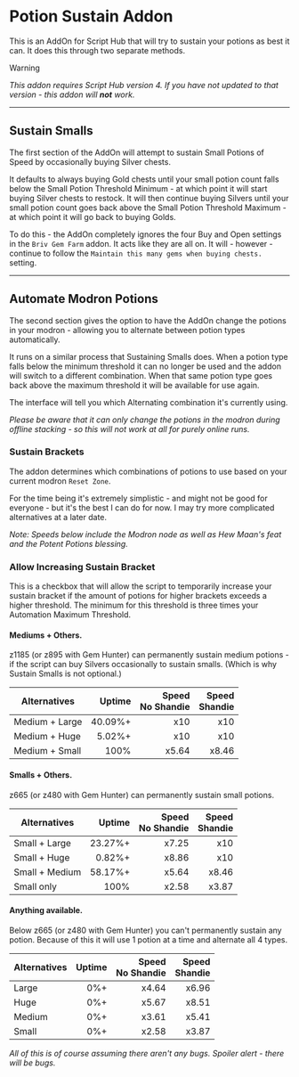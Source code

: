 # Potion Sustain Addon

This is an AddOn for Script Hub that will try to sustain your potions as best it can. It does this through two separate methods.

> [!WARNING]
> *This addon requires Script Hub version 4. If you have not updated to that version - this addon will **not** work.*

___


## Sustain Smalls

The first section of the AddOn will attempt to sustain Small Potions of Speed by occasionally buying Silver chests.

It defaults to always buying Gold chests until your small potion count falls below the Small Potion Threshold Minimum - at which point it will start buying Silver chests to restock. It will then continue buying Silvers until your small potion count goes back above the Small Potion Threshold Maximum - at which point it will go back to buying Golds.

To do this - the AddOn completely ignores the four Buy and Open settings in the `Briv Gem Farm` addon. It acts like they are all on. It will - however - continue to follow the `Maintain this many gems when buying chests.` setting.

___

## Automate Modron Potions

The second section gives the option to have the AddOn change the potions in your modron - allowing you to alternate between potion types automatically.

It runs on a similar process that Sustaining Smalls does. When a potion type falls below the minimum threshold it can no longer be used and the addon will switch to a different combination. When that same potion type goes back above the maximum threshold it will be available for use again.

The interface will tell you which Alternating combination it's currently using.

*Please be aware that it can only change the potions in the modron during offline stacking - so this will not work at all for purely online runs.*

### Sustain Brackets

The addon determines which combinations of potions to use based on your current modron `Reset Zone`.

For the time being it's extremely simplistic - and might not be good for everyone - but it's the best I can do for now. I may try more complicated alternatives at a later date.

*Note: Speeds below include the Modron node as well as Hew Maan's feat and the Potent Potions blessing.*

### Allow Increasing Sustain Bracket

This is a checkbox that will allow the script to temporarily increase your sustain bracket if the amount of potions for higher brackets exceeds a higher threshold. The minimum for this threshold is three times your Automation Maximum Threshold.

#### Mediums + Others.

z1185 (or z895 with Gem Hunter) can permanently sustain medium potions - if the script can buy Silvers occasionally to sustain smalls. (Which is why Sustain Smalls is not optional.)

| Alternatives | Uptime | Speed<br>No Shandie | Speed<br>Shandie |
|---|--:|--:|--:|
| Medium + Large | 40.09%+ | x10 | x10 |
| Medium + Huge | 5.02%+ | x10 | x10 |
| Medium + Small | 100% | x5.64 | x8.46 |

#### Smalls + Others.

z665 (or z480 with Gem Hunter) can permanently sustain small potions.

| Alternatives | Uptime | Speed<br>No Shandie | Speed<br>Shandie |
|---|--:|--:|--:|
| Small + Large | 23.27%+ | x7.25 | x10 |
| Small + Huge | 0.82%+ | x8.86 | x10 |
| Small + Medium | 58.17%+ | x5.64 | x8.46 |
| Small only | 100% | x2.58 | x3.87 |

#### Anything available.

Below z665 (or z480 with Gem Hunter) you can't permanently sustain any potion. Because of this it will use 1 potion at a time and alternate all 4 types.

| Alternatives | Uptime | Speed<br>No Shandie | Speed<br>Shandie |
|---|--:|--:|--:|
| Large | 0%+ | x4.64 | x6.96 |
| Huge | 0%+ | x5.67 | x8.51 |
| Medium | 0%+ | x3.61 | x5.41 |
| Small | 0%+ | x2.58 | x3.87 |

*All of this is of course assuming there aren't any bugs. Spoiler alert - there will be bugs.*
